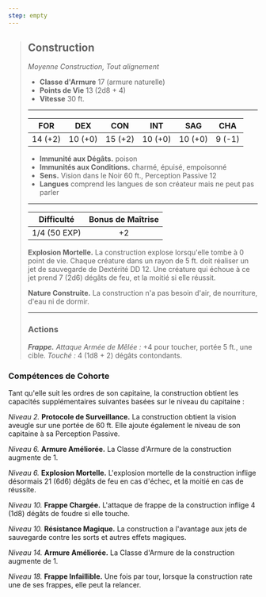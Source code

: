 ```yaml
---
step: empty
---
```

>## Construction
>*Moyenne Construction, Tout alignement*
>
>- **Classe d'Armure** 17 (armure naturelle)
>- **Points de Vie** 13 (2d8 + 4)
>- **Vitesse** 30 ft.
>___
>|FOR|DEX|CON|INT|SAG|CHA|
>|:---:|:---:|:---:|:---:|:---:|:---:|
>|14 (+2)|10 (+0)|15 (+2)|10 (+0)|10 (+0)|9 (-1)|
> 
> - __Immunité aux Dégâts.__ poison
> - __Immunités aux Conditions.__ charmé, épuisé, empoisonné  
> - __Sens.__ Vision dans le Noir 60 ft., Perception Passive 12
> - __Langues__ comprend les langues de son créateur mais ne peut pas parler
>___
> | Difficulté | Bonus de Maîtrise |
> |:-:|:-:|
> | 1/4 (50 EXP) | +2 |
> 
> __Explosion Mortelle.__ La construction explose lorsqu'elle tombe à 0 point de vie. Chaque créature dans un rayon de 5 ft. doit réaliser un jet de sauvegarde de Dextérité DD 12. Une créature qui échoue à ce jet prend 7 (2d6) dégâts de feu, et la moitié si elle réussit.
> 
> __Nature Construite.__ La construction n'a pas besoin d'air, de nourriture, d'eau ni de dormir.
>___
>
>### Actions
>***Frappe.*** *Attaque Armée de Mêlée :* +4 pour toucher, portée 5 ft., une cible. *Touché :* 4 (1d8 + 2) dégâts contondants.

### Compétences de Cohorte

Tant qu'elle suit les ordres de son capitaine, la construction obtient les capacités supplémentaires suivantes basées sur le niveau du capitaine :

_Niveau 2._ __Protocole de Surveillance.__ La construction obtient la vision aveugle sur une portée de 60 ft. Elle ajoute également le niveau de son capitaine à sa Perception Passive.

_Niveau 6._ __Armure Améliorée.__ La Classe d'Armure de la construction augmente de 1. 

_Niveau 6._ __Explosion Mortelle.__ L'explosion mortelle de la construction inflige désormais 21 (6d6) dégâts de feu en cas d'échec, et la moitié en cas de réussite.

_Niveau 10._ __Frappe Chargée.__ L'attaque de frappe de la construction inflige 4 (1d8) dégâts de foudre si elle touche.

_Niveau 10._ __Résistance Magique.__ La construction a l'avantage aux jets de sauvegarde contre les sorts et autres effets magiques.

_Niveau 14._ __Armure Améliorée.__ La Classe d'Armure de la construction augmente de 1. 

_Niveau 18._ __Frappe Infaillible.__ Une fois par tour, lorsque la construction rate une de ses frappes, elle peut la relancer.